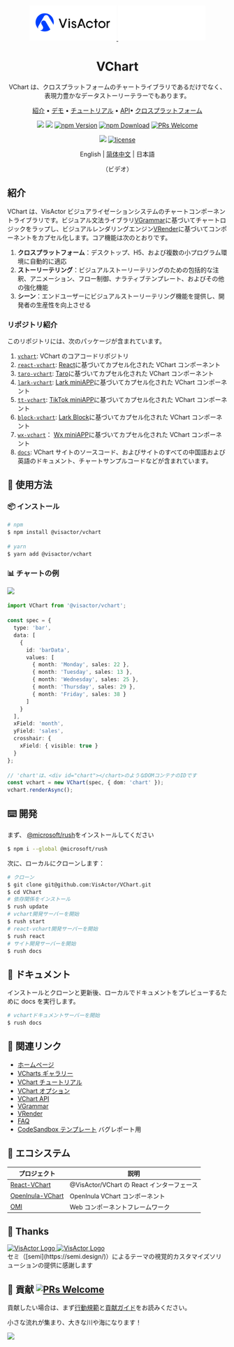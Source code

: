 <div align="center">
  <a href="https://github.com/VisActor#gh-light-mode-only" target="_blank">
    <img alt="VisActor Logo" width="200" src="https://github.com/VisActor/.github/blob/main/profile/logo_500_200_light.svg"/>
  </a>
  <a href="https://github.com/VisActor#gh-dark-mode-only" target="_blank">
    <img alt="VisActor Logo" width="200" src="https://github.com/VisActor/.github/blob/main/profile/logo_500_200_dark.svg"/>
  </a>
</div>

<div align="center">
  <h1>VChart</h1>
</div>

<div align="center">

VChart は、クロスプラットフォームのチャートライブラリであるだけでなく、表現力豊かなデータストーリーテラーでもあります。

<p align="center">
  <a href="https://www.visactor.io/vchart">紹介</a> •
  <a href="https://www.visactor.io/vchart/example">デモ</a> •
  <a href="https://www.visactor.io/vchart/guide/tutorial_docs/VChart_Website_Guide">チュートリアル</a> •
  <a href="https://www.visactor.io/vchart/option/barChart">API</a>•
  <a href="https://www.visactor.io/vchart/guide/tutorial_docs/cross-terminal_and_developer_ecology/node">クロスプラットフォーム</a>
</p>

![](https://github.com/visactor/vchart/actions/workflows/bug-server.yml/badge.svg)
![](https://github.com/visactor/vchart/actions/workflows/unit-test.yml/badge.svg)
[![npm Version](https://img.shields.io/npm/v/@visactor/vchart.svg)](https://www.npmjs.com/package/@visactor/vchart)
[![npm Download](https://img.shields.io/npm/dm/@visactor/vchart.svg)](https://www.npmjs.com/package/@visactor/vchart)
[![PRs Welcome](https://img.shields.io/badge/PRs-welcome-brightgreen.svg)](https://github.com/VisActor/VChart/blob/main/CONTRIBUTING.md#your-first-pull-request)

![](https://img.shields.io/badge/language-TypeScript-red.svg) [![license](https://img.shields.io/badge/license-MIT-blue.svg)](https://github.com/visactor/vchart/blob/main/LICENSE)

</div>

<div align="center">

English | [简体中文](./README.zh-CN.md) | 日本語

</div>

<div align="center">

（ビデオ）

</div>

## 紹介

VChart は、VisActor ビジュアライゼーションシステムのチャートコンポーネントライブラリです。ビジュアル文法ライブラリ[VGrammar](https://github.com/VisActor/VGrammar)に基づいてチャートロジックをラップし、ビジュアルレンダリングエンジン[VRender](https://github.com/VisActor/VRender)に基づいてコンポーネントをカプセル化します。コア機能は次のとおりです。

1. **クロスプラットフォーム**：デスクトップ、H5、および複数の小プログラム環境に自動的に適応
2. **ストーリーテリング**：ビジュアルストーリーテリングのための包括的な注釈、アニメーション、フロー制御、ナラティブテンプレート、およびその他の強化機能
3. **シーン**：エンドユーザーにビジュアルストーリーテリング機能を提供し、開発者の生産性を向上させる

### リポジトリ紹介

このリポジトリには、次のパッケージが含まれています。

1. [`vchart`](./packages/vchart/): VChart のコアコードリポジトリ
2. [`react-vchart`](./packages/react-vchart/): [React](https://react.dev/)に基づいてカプセル化された VChart コンポーネント
3. [`taro-vchart`](./packages/taro-vchart/): [Taro](https://docs.taro.zone/docs/)に基づいてカプセル化された VChart コンポーネント
4. [`lark-vchart`](./packages/lark-vchart/): [Lark miniAPP](https://open.feishu.cn/document/client-docs/gadget/introduction/host-environment)に基づいてカプセル化された VChart コンポーネント
5. [`tt-vchart`](./packages/lark-vchart/): [TikTok miniAPP](https://developer.open-douyin.com/docs/resource/zh-CN/mini-app/introduction/overview/)に基づいてカプセル化された VChart コンポーネント
6. [`block-vchart`](./packages/block-vchart/): [Lark Block](https://open.feishu.cn/document/client-docs/block/block-introduction)に基づいてカプセル化された VChart コンポーネント
7. [`wx-vchart`](./packages/wx-vchart/)： [Wx miniAPP](https://developers.weixin.qq.com/miniprogram/dev/framework/)に基づいてカプセル化された VChart コンポーネント
8. [`docs`](./docs/): VChart サイトのソースコード、およびサイトのすべての中国語および英語のドキュメント、チャートサンプルコードなどが含まれています。

## 🔨 使用方法

### 📦 インストール

```bash
# npm
$ npm install @visactor/vchart

# yarn
$ yarn add @visactor/vchart
```

### 📊 チャートの例

<img src="https://user-images.githubusercontent.com/135952300/246996854-95cf0db3-42a2-41f9-8f15-8b7bbec1794c.png" style="width: 500px">

```typescript
import VChart from '@visactor/vchart';

const spec = {
  type: 'bar',
  data: [
    {
      id: 'barData',
      values: [
        { month: 'Monday', sales: 22 },
        { month: 'Tuesday', sales: 13 },
        { month: 'Wednesday', sales: 25 },
        { month: 'Thursday', sales: 29 },
        { month: 'Friday', sales: 38 }
      ]
    }
  ],
  xField: 'month',
  yField: 'sales',
  crosshair: {
    xField: { visible: true }
  }
};

// 'chart'は、<div id="chart"></chart>のようなDOMコンテナのIDです
const vchart = new VChart(spec, { dom: 'chart' });
vchart.renderAsync();
```

## ⌨️ 開発

まず、 [@microsoft/rush](https://rushjs.io/pages/intro/get_started/)をインストールしてください

```bash
$ npm i --global @microsoft/rush
```

次に、ローカルにクローンします：

```bash
# クローン
$ git clone git@github.com:VisActor/VChart.git
$ cd VChart
# 依存関係をインストール
$ rush update
# vchart開発サーバーを開始
$ rush start
# react-vchart開発サーバーを開始
$ rush react
# サイト開発サーバーを開始
$ rush docs
```

## 📖 ドキュメント

インストールとクローンと更新後、ローカルでドキュメントをプレビューするために docs を実行します。

```bash
# vchartドキュメントサーバーを開始
$ rush docs
```

## 🔗 関連リンク

- [ホームページ](https://www.visactor.io/vchart)
- [VCharts ギャラリー](https://www.visactor.io/vchart/example)
- [VChart チュートリアル](https://www.visactor.io/vchart/guide/tutorial_docs/VChart_Website_Guide)
- [VChart オプション](https://www.visactor.io/vchart/option/)
- [VChart API](https://www.visactor.io/vchart/api/API/vchart)
- [VGrammar](https://www.visactor.io/vgrammar)
- [VRender](https://www.visactor.io/vrender)
- [FAQ](https://www.visactor.io/vchart/guide/tutorial_docs/FAQ)
- [CodeSandbox テンプレート](https://codesandbox.io/s/the-template-of-visactor-vchart-vl84ww?file=/src/index.ts) バグレポート用

## 💫 エコシステム

| プロジェクト                                                                          | 説明                                       |
| ------------------------------------------------------------------------------------- | ------------------------------------------ |
| [React-VChart](https://github.com/VisActor/VChart/tree/develop/packages/react-vchart) | @VisActor/VChart の React インターフェース |
| [OpenInula-VChart](https://www.visactor.io/vchart/example-openinula)                  | OpenInula VChart コンポーネント            |
| [OMI](https://omi.cdn-go.cn/home/latest)                                              | Web コンポーネントフレームワーク           |

## 💖 Thanks

<div>
  <a href="https://semi.design/#gh-dark-mode-only" target="_blank">
    <img alt="VisActor Logo" height="60" src="https://lf9-dp-fe-cms-tos.byteorg.com/obj/bit-cloud/visactor/semi-dark.svg"/>
  </a>
  <a href="https://semi.design/#gh-light-mode-only" target="_blank">
    <img alt="VisActor Logo" height="60" src="https://lf9-dp-fe-cms-tos.byteorg.com/obj/bit-cloud/visactor/semi.svg"/>
  </a>
</div>
セミ（[semi](https://semi.design/)）によるテーマの視覚的カスタマイズソリューションの提供に感謝します

## 🤝 貢献 [![PRs Welcome](https://img.shields.io/badge/PRs-welcome-brightgreen.svg)](https://github.com/VisActor/VChart/blob/main/CONTRIBUTING.md#your-first-pull-request)

貢献したい場合は、まず[行動規範](./CODE_OF_CONDUCT.md)と[貢献ガイド](./CONTRIBUTING.md)をお読みください。

小さな流れが集まり、大きな川や海になります！

<a href="https://github.com/visactor/vchart/graphs/contributors"><img src="https://contrib.rocks/image?repo=visactor/vchart" /></a>
